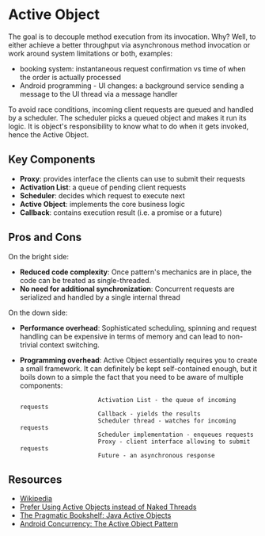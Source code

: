 # Active Object

The goal is to decouple method execution from its invocation. Why? Well, to either achieve
a better throughput via asynchronous method invocation or work around system limitations or both, examples:
- booking system: instantaneous request confirmation vs time of when the order is actually processed
- Android programming - UI changes: a background service sending a message to the UI thread via a message handler

To avoid race conditions, incoming client requests are queued and handled by a scheduler.
The scheduler picks a queued object and makes it run its logic. It is object's responsibility
to know what to do when it gets invoked, hence the Active Object.

## Key Components
- __Proxy__: provides interface the clients can use to submit their requests
- __Activation List__: a queue of pending client requests
- __Scheduler__: decides which request to execute next
- __Active Object__: implements the core business logic
- __Callback__: contains execution result (i.e. a promise or a future)

## Pros and Cons
On the bright side:
- __Reduced code complexity__: Once pattern's mechanics are in place, the code can be treated as single-threaded.
- __No need for additional synchronization__: Concurrent requests are serialized and handled by a single internal thread

On the down side:
- __Performance overhead__: Sophisticated scheduling, spinning and request handling can be expensive in terms of memory and can lead to non-trivial context switching.
- __Programming overhead__: Active Object essentially requires you to create a small framework. It can definitely be kept self-contained enough, 
                            but it boils down to a simple the fact that you need to be aware of multiple components:
                            
                            Activation List - the queue of incoming requests                            
                            Callback - yields the results
                            Scheduler thread - watches for incoming requests
                            Scheduler implementation - enqueues requests
                            Proxy - client interface allowing to submit requests
                            Future - an asynchronous response


## Resources
- [Wikipedia](http://en.wikipedia.org/wiki/Active_object)
- [Prefer Using Active Objects instead of Naked Threads](http://www.drdobbs.com/parallel/prefer-using-active-objects-instead-of-n/225700095)
- [The Pragmatic Bookshelf: Java Active Objects](http://pragprog.com/magazines/2013-05/java-active-objects)
- [Android Concurrency: The Active Object Pattern](http://www.dre.vanderbilt.edu/~schmidt/cs282/PDFs/6-Concurrency-and-Synchronization-part9.pdf)










